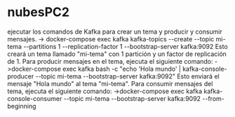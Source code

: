 # nubesPC2
ejecutar los comandos de Kafka para crear un tema y producir y consumir mensajes.
-> docker-compose exec kafka kafka-topics --create --topic mi-tema --partitions 1 --replication-factor 1 --bootstrap-server kafka:9092
Esto creará un tema llamado "mi-tema" con 1 partición y un factor de replicación de 1.
Para producir mensajes en el tema, ejecuta el siguiente comando:
->docker-compose exec kafka bash -c "echo 'Hola mundo' | kafka-console-producer --topic mi-tema --bootstrap-server kafka:9092"
Esto enviará el mensaje "Hola mundo" al tema "mi-tema".
Para consumir mensajes del tema, ejecuta el siguiente comando:
->docker-compose exec kafka kafka-console-consumer --topic mi-tema --bootstrap-server kafka:9092 --from-beginning
